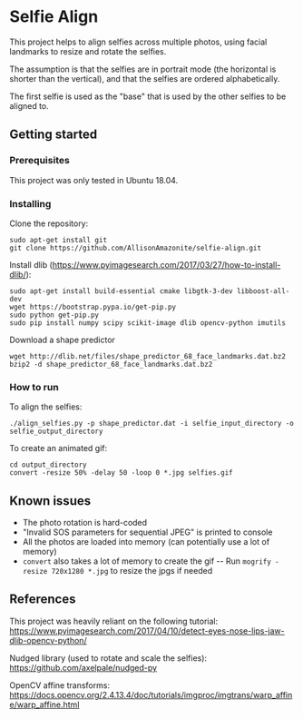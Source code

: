 # Selfie Align

This project helps to align selfies across multiple photos, using facial landmarks to resize and rotate the selfies.

The assumption is that the selfies are in portrait mode (the horizontal is shorter than the vertical), and that the selfies are ordered alphabetically.

The first selfie is used as the "base" that is used by the other selfies to be aligned to.

## Getting started

### Prerequisites
This project was only tested in Ubuntu 18.04.

### Installing

Clone the repository:
```
sudo apt-get install git
git clone https://github.com/AllisonAmazonite/selfie-align.git
```

Install dlib (https://www.pyimagesearch.com/2017/03/27/how-to-install-dlib/):
```
sudo apt-get install build-essential cmake libgtk-3-dev libboost-all-dev
wget https://bootstrap.pypa.io/get-pip.py
sudo python get-pip.py
sudo pip install numpy scipy scikit-image dlib opencv-python imutils
```

Download a shape predictor
```
wget http://dlib.net/files/shape_predictor_68_face_landmarks.dat.bz2
bzip2 -d shape_predictor_68_face_landmarks.dat.bz2
```

### How to run
To align the selfies:
```
./align_selfies.py -p shape_predictor.dat -i selfie_input_directory -o selfie_output_directory
```

To create an animated gif:
```
cd output_directory
convert -resize 50% -delay 50 -loop 0 *.jpg selfies.gif
```

## Known issues

- The photo rotation is hard-coded
- "Invalid SOS parameters for sequential JPEG" is printed to console
- All the photos are loaded into memory (can potentially use a lot of memory)
- `convert` also takes a lot of memory to create the gif
-- Run `mogrify -resize 720x1280 *.jpg` to resize the jpgs if needed

## References

This project was heavily reliant on the following tutorial: https://www.pyimagesearch.com/2017/04/10/detect-eyes-nose-lips-jaw-dlib-opencv-python/

Nudged library (used to rotate and scale the selfies): https://github.com/axelpale/nudged-py

OpenCV affine transforms: https://docs.opencv.org/2.4.13.4/doc/tutorials/imgproc/imgtrans/warp_affine/warp_affine.html



